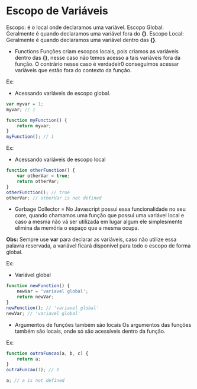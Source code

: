 # Escopo de Variáveis
Escopo: é o local onde declaramos uma variável.
Escopo Global: Geralmente é quando declaramos uma variável fora do **{}**.
Escopo Local: Geralmente é quando declaramos uma variável dentro das **{}**.

- Functions
Funções criam escopos locais, pois criamos as variáveis dentro das **{}**, nesse caso
não temos acesso a tais variáveis fora da função. O contrário nesse caso é verdadeir0
conseguimos acessar variáveis que estão fora do contexto da função.

Ex: 
- Acessando variáveis de escopo global.
```javascript
var myvar = 1;
myvar; // 1

function myFunction() {
	return myvar;
}	
myFunction(); // 1
```
Ex: 
- Acessando variáveis de escopo local
```javascript
function otherFunction() {
	var otherVar = true;
	return otherVar;
}	
otherFunction(); // true
otherVar; // otherVar is not defined 
```

- Garbage Collector = No Javascript possui essa funcionalidade no seu core, quando chamamos
uma função que possui uma variável local e caso a mesma não vá ser utilizada em lugar algum
ele simplesmente elimina da memória o espaço que a mesma ocupa.

**Obs:** Sempre use **var** para declarar as variáveis, caso não utilize essa palavra reservada,
a variável ficará disponivel para todo o escopo de forma global.

Ex:
- Variável global
```javascript
function newFunction() {
	newVar = 'variavel global';
	return newVar;
}
newFunction(); // 'variavel global'
newVar; // 'variavel global'
```

- Argumentos de funções também são locais
Os argumentos das funções também são locais, onde só são acessíveis dentro da função.

Ex:
```javascript
function outraFuncao(a, b, c) {
	return a;
}
outraFuncao(1); // 1

a; // a is not defined
```